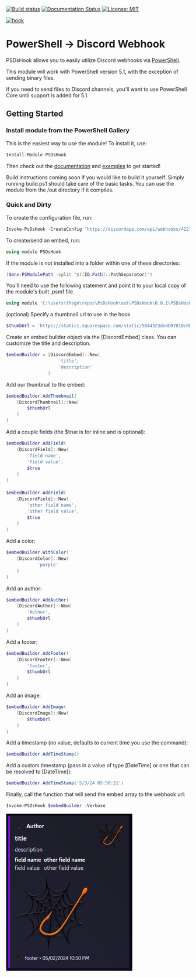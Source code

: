 [![Build status](https://ci.appveyor.com/api/projects/status/9u4rk1k9u4r233b0?svg=true)](https://ci.appveyor.com/project/gngrninja/psdshook)
[![Documentation Status](https://readthedocs.org/projects/psdshook/badge/?version=latest)](https://psdshook.readthedocs.io/en/latest/?badge=latest) [![License: MIT](https://img.shields.io/badge/License-MIT-yellow.svg)](https://opensource.org/licenses/MIT)

[![hook](https://static1.squarespace.com/static/5644323de4b07810c0b6db7b/t/5aa44874e4966bde3633b69c/1520715914043/webhook_resized.png)](https://www.gngrninja.com/script-ninja/2018/3/17/using-discord-webhooks-and-embeds-with-powershell-part-2)

# PowerShell -> Discord Webhook
PSDsHook allows you to easily utilize Discord webhooks via [PowerShell](https://github.com/PowerShell/PowerShell/releases).

This module will work with PowerShell version 5.1, with the exception of sending binary files. 

If you need to send files to Discord channels, you'll want to use PowerShell Core until support is added for 5.1.

## Getting Started

### Install module from the PowerShell Gallery

This is the easiest way to use the module!
To install it, use:

```powershell
Install-Module PSDsHook
```

Then check out the [documentation](https://psdshook.readthedocs.io/en/latest/) and [examples](https://github.com/gngrninja/PSDsHook/tree/master/examples) to get started!

Build instructions coming soon if you would like to build it yourself. Simply running build.ps1 should take care of the basic tasks. You can use the module from the /out directory if it compiles.

### Quick and Dirty

To create the configuration file, run:
```powershell
Invoke-PsDsHook -CreateConfig 'https://discordapp.com/api/webhooks/4221456689714954341337/thisisfakeandwillnotwork' -Verbose
```

To create/send an embed, run:
```powershell
using module PSDsHook
```

If the module is not installed into a folder within one of these directories:
```powershell
($env:PSModulePath -split "$([IO.Path]::PathSeparator)")
```

You'll need to use the following statement and point it to your local copy of the module's built .psm1 file.
```powershell
using module 'C:\users\thegn\repos\PsDsHook\out\PSDsHook\0.0.1\PSDsHook.psm1'
```

(optional) Specify a thumbnail url to use in the hook
```powershell
$thumbUrl = 'https://static1.squarespace.com/static/5644323de4b07810c0b6db7b/t/5aa44874e4966bde3633b69c/1520715914043/webhook_resized.png'
```

Create an embed builder object via the [DiscordEmbed] class. 
You can customize the title and description.
```powershell
$embedBuilder = [DiscordEmbed]::New(
                    'title',
                    'description'
                )
```

Add our thumbnail to the embed:
```powershell
$embedBuilder.AddThumbnail(
    [DiscordThumbnail]::New(
        $thumbUrl
    )
)
```

Add a couple fields (the $true is for inline and is optional):
```powershell
$embedBuilder.AddField(
    [DiscordField]::New(
        'field name',
        'field value',
        $true
    )
)

$embedBuilder.AddField(
    [DiscordField]::New(
        'other field name',
        'other field value',
        $true
    )
)
```

Add a color:
```powershell
$embedBuilder.WithColor(
    [DiscordColor]::New(
            'purple'
    )
)
```

Add an author:
```powershell
$embedBuilder.AddAuthor(
    [DiscordAuthor]::New(
        'Author',
        $thumbUrl
    )
)
```

Add a footer:
```powershell
$embedBuilder.AddFooter(
    [DiscordFooter]::New(
        'footer',
        $thumbUrl
    )
)
```

Add an image:
```powershell
$embedBuilder.AddImage(
    [DiscordImage]::New(
        $thumbUrl
    )
)
```

Add a timestamp (no value, defaults to current time you use the command):
```powershell
$embedBuilder.AddTimeStamp()
```

Add a custom timestamp (pass in a value of type [DateTime] or one that can be resolved to [DateTime]):
```powershell
$embedBuilder.AddTimeStamp('5/3/24 05:50:21')
```
Finally, call the function that will send the embed array to the webhook url:

```powershell
Invoke-PSDsHook $embedBuilder -Verbose
```

![example](https://raw.githubusercontent.com/gngrninja/PSDsHook/master/media/loadedEmbed.PNG)